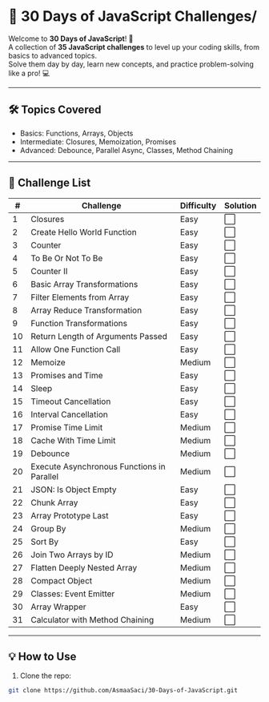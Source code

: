 # 🚀 30 Days of JavaScript Challenges/

Welcome to **30 Days of JavaScript**! 🎉  
A collection of **35 JavaScript challenges** to level up your coding skills, from basics to advanced topics.  
Solve them day by day, learn new concepts, and practice problem-solving like a pro! 💻

---

## 🛠 Topics Covered

- Basics: Functions, Arrays, Objects
- Intermediate: Closures, Memoization, Promises
- Advanced: Debounce, Parallel Async, Classes, Method Chaining

---

## 📅 Challenge List

| #  | Challenge | Difficulty | Solution |
|----|-----------|-----------|---------|
| 1  | Closures | Easy | ⬜ |
| 2  | Create Hello World Function | Easy | ⬜ |
| 3  | Counter | Easy | ⬜ |
| 4  | To Be Or Not To Be | Easy | ⬜ |
| 5  | Counter II | Easy | ⬜ |
| 6  | Basic Array Transformations | Easy | ⬜ |
| 7  | Filter Elements from Array | Easy | ⬜ |
| 8  | Array Reduce Transformation | Easy | ⬜ |
| 9  | Function Transformations | Easy | ⬜ |
| 10 | Return Length of Arguments Passed | Easy | ⬜ |
| 11 | Allow One Function Call | Easy | ⬜ |
| 12 | Memoize | Medium | ⬜ |
| 13 | Promises and Time | Easy | ⬜ |
| 14 | Sleep | Easy | ⬜ |
| 15 | Timeout Cancellation | Easy | ⬜ |
| 16 | Interval Cancellation | Easy | ⬜ |
| 17 | Promise Time Limit | Medium | ⬜ |
| 18 | Cache With Time Limit | Medium | ⬜ |
| 19 | Debounce | Medium | ⬜ |
| 20 | Execute Asynchronous Functions in Parallel | Medium | ⬜ |
| 21 | JSON: Is Object Empty | Easy | ⬜ |
| 22 | Chunk Array | Easy | ⬜ |
| 23 | Array Prototype Last | Easy | ⬜ |
| 24 | Group By | Medium | ⬜ |
| 25 | Sort By | Easy | ⬜ |
| 26 | Join Two Arrays by ID | Medium | ⬜ |
| 27 | Flatten Deeply Nested Array | Medium | ⬜ |
| 28 | Compact Object | Medium | ⬜ |
| 29 | Classes: Event Emitter | Medium | ⬜ |
| 30 | Array Wrapper | Easy | ⬜ |
| 31 | Calculator with Method Chaining | Medium | ⬜ |

---

## 💡 How to Use

1. Clone the repo:  
```bash
git clone https://github.com/AsmaaSaci/30-Days-of-JavaScript.git
